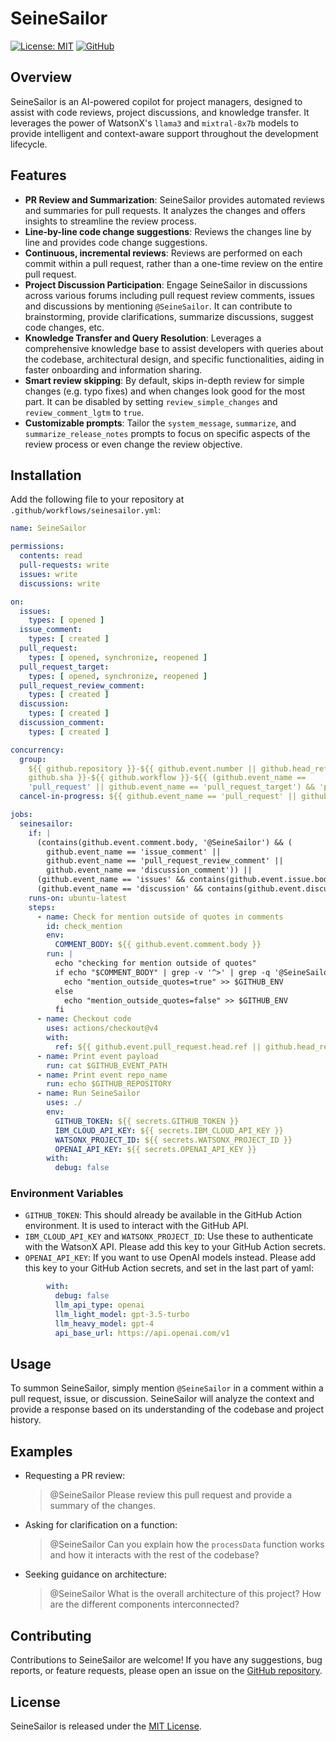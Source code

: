 # SeineSailor

[![License: MIT](https://img.shields.io/badge/License-MIT-yellow.svg)](https://opensource.org/licenses/MIT)
[![GitHub](https://img.shields.io/github/last-commit/SeineAI/SeineSailor/main?style=flat-square)](https://github.com/SeineAI/SeineSailor/commits/main)

## Overview

SeineSailor is an AI-powered copilot for project managers, designed to assist with code reviews, project discussions,
and knowledge transfer. It leverages the power of WatsonX's `llama3` and `mixtral-8x7b` models to provide intelligent
and context-aware support throughout the development lifecycle.

## Features

- **PR Review and Summarization**: SeineSailor provides automated reviews and summaries for pull requests. It analyzes
  the changes and offers insights to streamline the review process.
- **Line-by-line code change suggestions**: Reviews the changes line by line and
  provides code change suggestions.
- **Continuous, incremental reviews**: Reviews are performed on each commit
  within a pull request, rather than a one-time review on the entire pull
  request.
- **Project Discussion Participation**: Engage SeineSailor in discussions across various forums including pull request
  review comments, issues and discussions by mentioning `@SeineSailor`. It can contribute to brainstorming, provide
  clarifications, summarize discussions, suggest code changes, etc.
- **Knowledge Transfer and Query Resolution**: Leverages a comprehensive knowledge base to assist developers with
  queries about the codebase, architectural design, and specific functionalities, aiding in faster onboarding and
  information sharing.
- **Smart review skipping**: By default, skips in-depth review for simple
  changes (e.g. typo fixes) and when changes look good for the most part. It can
  be disabled by setting `review_simple_changes` and `review_comment_lgtm` to
  `true`.
- **Customizable prompts**: Tailor the `system_message`, `summarize`, and
  `summarize_release_notes` prompts to focus on specific aspects of the review
  process or even change the review objective.

## Installation

Add the following file to your repository at `.github/workflows/seinesailor.yml`:

```yaml
name: SeineSailor

permissions:
  contents: read
  pull-requests: write
  issues: write
  discussions: write

on:
  issues:
    types: [ opened ]
  issue_comment:
    types: [ created ]
  pull_request:
    types: [ opened, synchronize, reopened ]
  pull_request_target:
    types: [ opened, synchronize, reopened ]
  pull_request_review_comment:
    types: [ created ]
  discussion:
    types: [ created ]
  discussion_comment:
    types: [ created ]

concurrency:
  group:
    ${{ github.repository }}-${{ github.event.number || github.head_ref ||
    github.sha }}-${{ github.workflow }}-${{ (github.event_name ==
    'pull_request' || github.event_name == 'pull_request_target') && 'pr' || 'comment' }}
  cancel-in-progress: ${{ github.event_name == 'pull_request' || github.event_name == 'pull_request_target' }}

jobs:
  seinesailor:
    if: |
      (contains(github.event.comment.body, '@SeineSailor') && (
        github.event_name == 'issue_comment' || 
        github.event_name == 'pull_request_review_comment' ||
        github.event_name == 'discussion_comment')) ||
      (github.event_name == 'issues' && contains(github.event.issue.body, '@SeineSailor')) ||
      (github.event_name == 'discussion' && contains(github.event.discussion.body, '@SeineSailor'))
    runs-on: ubuntu-latest
    steps:
      - name: Check for mention outside of quotes in comments
        id: check_mention
        env:
          COMMENT_BODY: ${{ github.event.comment.body }}
        run: |
          echo "checking for mention outside of quotes"
          if echo "$COMMENT_BODY" | grep -v '^>' | grep -q '@SeineSailor'; then
            echo "mention_outside_quotes=true" >> $GITHUB_ENV
          else
            echo "mention_outside_quotes=false" >> $GITHUB_ENV
          fi
      - name: Checkout code
        uses: actions/checkout@v4
        with:
          ref: ${{ github.event.pull_request.head.ref || github.head_ref }}
      - name: Print event payload
        run: cat $GITHUB_EVENT_PATH
      - name: Print event repo_name
        run: echo $GITHUB_REPOSITORY
      - name: Run SeineSailor
        uses: ./
        env:
          GITHUB_TOKEN: ${{ secrets.GITHUB_TOKEN }}
          IBM_CLOUD_API_KEY: ${{ secrets.IBM_CLOUD_API_KEY }}
          WATSONX_PROJECT_ID: ${{ secrets.WATSONX_PROJECT_ID }}
          OPENAI_API_KEY: ${{ secrets.OPENAI_API_KEY }}
        with:
          debug: false
```

### Environment Variables

- `GITHUB_TOKEN`: This should already be available in the GitHub Action environment. It is used to interact with the
  GitHub API.
- `IBM_CLOUD_API_KEY` and `WATSONX_PROJECT_ID`: Use these to authenticate with the WatsonX API. Please add this key to
  your GitHub Action secrets.
- `OPENAI_API_KEY`: If you want to use OpenAI models instead. Please add this key to your GitHub Action secrets, and
  set in the last part of yaml:

```yaml
        with:
          debug: false
          llm_api_type: openai
          llm_light_model: gpt-3.5-turbo
          llm_heavy_model: gpt-4
          api_base_url: https://api.openai.com/v1
```

## Usage

To summon SeineSailor, simply mention `@SeineSailor` in a comment within a pull request, issue, or discussion.
SeineSailor will analyze the context and provide a response based on its understanding of the codebase and project
history.

## Examples

- Requesting a PR review:
  > @SeineSailor Please review this pull request and provide a summary of the changes.

- Asking for clarification on a function:
  > @SeineSailor Can you explain how the `processData` function works and how it interacts with the rest of the
  codebase?

- Seeking guidance on architecture:
  > @SeineSailor What is the overall architecture of this project? How are the different components interconnected?

## Contributing

Contributions to SeineSailor are welcome! If you have any suggestions, bug reports, or feature requests, please open an
issue on the [GitHub repository](https://github.com/SeineAI/SeineSailor).

## License

SeineSailor is released under the [MIT License](LICENSE).